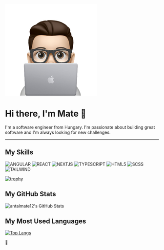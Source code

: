 <img src="mate-mac-upscaled.png"  width="300" height="auto">

# Hi there, I'm Mate 👋

I'm a software engineer from Hungary. I'm passionate about building great software and I'm always looking for new challenges.

<!--
- 🔭 I’m currently working on ...
- 🌱 I’m currently learning ...
- 👯 I’m looking to collaborate on ...
- 🤔 I’m looking for help with ...
- 💬 Ask me about ...
- 📫 How to reach me: ...
- 😄 Pronouns: ...
- ⚡ Fun fact: ...
-->

---

## My Skills
![ANGULAR](https://img.shields.io/badge/ANGULAR-dc0030.svg?style=for-the-badge&logo=angular&logoColor=white)
![REACT](https://img.shields.io/badge/REACT-00d8ff.svg?style=for-the-badge&logo=react&logoColor=white)
![NEXTJS](https://img.shields.io/badge/NEXTJS-black.svg?style=for-the-badge&logo=react&logoColor=white)
![TYPESCRIPT](https://img.shields.io/badge/TYPESCRIPT-007acc.svg?style=for-the-badge&logo=typescript&logoColor=white)
![HTML5](https://img.shields.io/badge/HTML-fc4703.svg?style=for-the-badge&logo=html5&logoColor=white)
![SCSS](https://img.shields.io/badge/SCSS-cf649a.svg?style=for-the-badge&logo=sass&logoColor=white)
![TAILWIND](https://img.shields.io/badge/TAILWIND-38bdf8.svg?style=for-the-badge&logo=tailwindcss&logoColor=white)

[![trophy](https://github-profile-trophy.vercel.app/?username=antalmate12)](https://github.com/antalmate12/github-profile-trophy)


## My GitHub Stats
![antalmate12's GitHub Stats](https://github-readme-stats.vercel.app/api?username=antalmate12&title_color=000&icon_color=8B959E&text_color=4c4c4c&bg_color=fff)

## My Most Used Languages
[![Top Langs](https://github-readme-stats.vercel.app/api/top-langs/?username=antalmate12&title_color=000&theme=light&show_icons=true&hide=c#)](https://github.com/anuraghazra/github-readme-stats)





🐧
